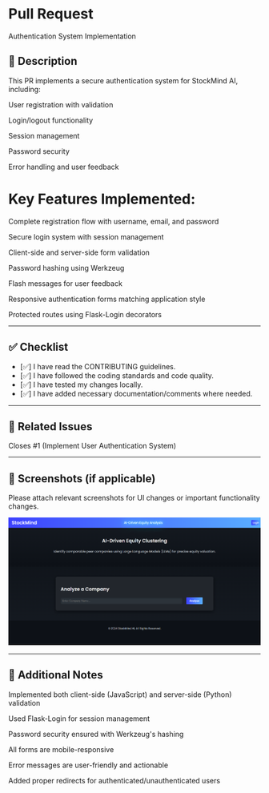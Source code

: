 # Pull Request
Authentication System Implementation

## 📝 Description

This PR implements a secure authentication system for StockMind AI, including:

User registration with validation

Login/logout functionality

Session management

Password security

Error handling and user feedback

# Key Features Implemented:
Complete registration flow with username, email, and password

Secure login system with session management

Client-side and server-side form validation

Password hashing using Werkzeug

Flash messages for user feedback

Responsive authentication forms matching application style

Protected routes using Flask-Login decorators


---

## ✅ Checklist

- [✅] I have read the CONTRIBUTING guidelines.
- [✅] I have followed the coding standards and code quality.
- [✅] I have tested my changes locally.
- [✅] I have added necessary documentation/comments where needed.


---

## 📎 Related Issues

Closes #1 (Implement User Authentication System)

---

## 📸 Screenshots (if applicable)

Please attach relevant screenshots for UI changes or important functionality changes.

![image alt](https://github.com/Stunner2201/StockMind/blob/3e797b87c17cdcb20df9d9bebfedb8781691119d/Screenshot%202025-05-11%20140814.png)


---

## 💬 Additional Notes

Implemented both client-side (JavaScript) and server-side (Python) validation

Used Flask-Login for session management

Password security ensured with Werkzeug's hashing

All forms are mobile-responsive

Error messages are user-friendly and actionable

Added proper redirects for authenticated/unauthenticated users
